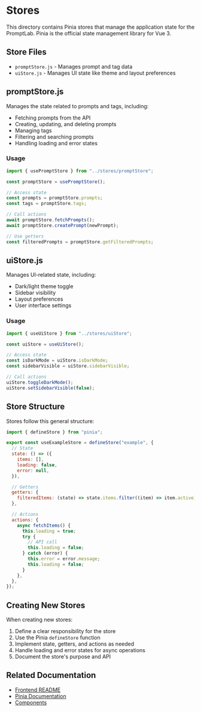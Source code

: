 # Stores

This directory contains Pinia stores that manage the application state for the PromptLab. Pinia is the official state management library for Vue 3.

## Store Files

- `promptStore.js` - Manages prompt and tag data
- `uiStore.js` - Manages UI state like theme and layout preferences

## promptStore.js

Manages the state related to prompts and tags, including:

- Fetching prompts from the API
- Creating, updating, and deleting prompts
- Managing tags
- Filtering and searching prompts
- Handling loading and error states

### Usage

```javascript
import { usePromptStore } from "../stores/promptStore";

const promptStore = usePromptStore();

// Access state
const prompts = promptStore.prompts;
const tags = promptStore.tags;

// Call actions
await promptStore.fetchPrompts();
await promptStore.createPrompt(newPrompt);

// Use getters
const filteredPrompts = promptStore.getFilteredPrompts;
```

## uiStore.js

Manages UI-related state, including:

- Dark/light theme toggle
- Sidebar visibility
- Layout preferences
- User interface settings

### Usage

```javascript
import { useUiStore } from "../stores/uiStore";

const uiStore = useUiStore();

// Access state
const isDarkMode = uiStore.isDarkMode;
const sidebarVisible = uiStore.sidebarVisible;

// Call actions
uiStore.toggleDarkMode();
uiStore.setSidebarVisible(false);
```

## Store Structure

Stores follow this general structure:

```javascript
import { defineStore } from "pinia";

export const useExampleStore = defineStore("example", {
  // State
  state: () => ({
    items: [],
    loading: false,
    error: null,
  }),

  // Getters
  getters: {
    filteredItems: (state) => state.items.filter((item) => item.active),
  },

  // Actions
  actions: {
    async fetchItems() {
      this.loading = true;
      try {
        // API call
        this.loading = false;
      } catch (error) {
        this.error = error.message;
        this.loading = false;
      }
    },
  },
});
```

## Creating New Stores

When creating new stores:

1. Define a clear responsibility for the store
2. Use the Pinia `defineStore` function
3. Implement state, getters, and actions as needed
4. Handle loading and error states for async operations
5. Document the store's purpose and API

## Related Documentation

- [Frontend README](../../README.md)
- [Pinia Documentation](https://pinia.vuejs.org/)
- [Components](../components/README.md)
